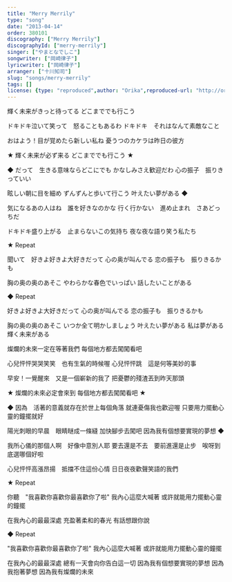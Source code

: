 ```yaml
---
title: "Merry Merrily"
type: "song"
date: "2013-04-14"
order: 380101
discography: ["Merry Merrily"]
discographyId: ["merry-merrily"]
singer: ["やまとなでしこ"]
songwriter: ["岡崎律子"]
lyricwriter: ["岡崎律子"]
arranger: ["十川知司"]
slug: "songs/merry-merrily"
tags: []
license: {type: "reproduced",author: "Orika",reproduced-url: "http://orikamushi.myweb.hinet.net",reproduced-website: "織歌蟲"}
---
```


輝く未来がきっと待ってる 
どこまででも行こう 

ドキドキ泣いて笑って　怒ることもあるわ 
ドキドキ　それはなんて素敵なこと 

おはよう！目が覚めたら新しい私ね 
憂うつのカケラは昨日の彼方 

★ 輝く未来が必ず来る 
どこまででも行こう ★ 

◆ だって　生きる意味ならどこにでも 
かなしみさえ歓迎だわ 
心の振子　振りきっていい

眩しい朝に目を細め 
ずんずんと歩いて行こう 
叶えたい夢がある ◆ 

気になるあの人はね　誰を好きなのかな 
行く行かない　進め止まれ　さあどっちだ 

ドキドキ盛り上がる　止まらないこの気持ち 
夜な夜な語り笑う私たち 

★ Repeat

聞いて　好きよ好きよ大好きだって 
心の奥が叫んでる 
恋の振子も　振りきるかも 

胸の奥の奥のあそこ 
やわらかな春色でいっぱい 
話したいことがある 

◆ Repeat 

好きよ好きよ大好きだって 
心の奥が叫んでる 
恋の振子も　振りきるかも 

胸の奥の奥のあそこ 
いつか全て明かしましょう 
叶えたい夢がある 
私は夢がある 
輝く未来がある 

燦爛的未來一定在等著我們
每個地方都去闖闖看吧

心兒怦怦哭哭笑笑　也有生氣的時候喔
心兒怦怦跳　這是何等美妙的事

早安！一覺醒來　又是一個嶄新的我了
把憂鬱的殘渣丟到昨天那頭

★ 燦爛的未來必定會來到
每個地方都去闖闖看吧 ★ 

◆ 因為　活著的意義就存在於世上每個角落
就連憂傷我也歡迎喔
只要用力擺動心靈的鐘擺就好　

陽光刺眼的早晨　眼睛瞇成一條縫
加快腳步去闖吧
因為我有個想要實現的夢想 ◆

我所心儀的那個人啊　好像中意別人耶
要去還是不去　要前進還是止步　唉呀到底選哪個好啦

心兒怦怦高漲昂揚　抵擋不住這份心情
日日夜夜歡聲笑語的我們

★ Repeat

你聽　"我喜歡你喜歡你最喜歡你了啦"
我內心這麼大喊著
或許就能用力擺動心靈的鐘擺

在我內心的最最深處
充盈著柔和的春光
有話想跟你說

◆ Repeat

"我喜歡你喜歡你最喜歡你了啦"
我內心這麼大喊著
或許就能用力擺動心靈的鐘擺

在我內心的最最深處
總有一天會向你告白這一切
因為我有個想要實現的夢想
因為我抱著夢想
因為我有燦爛的未來
